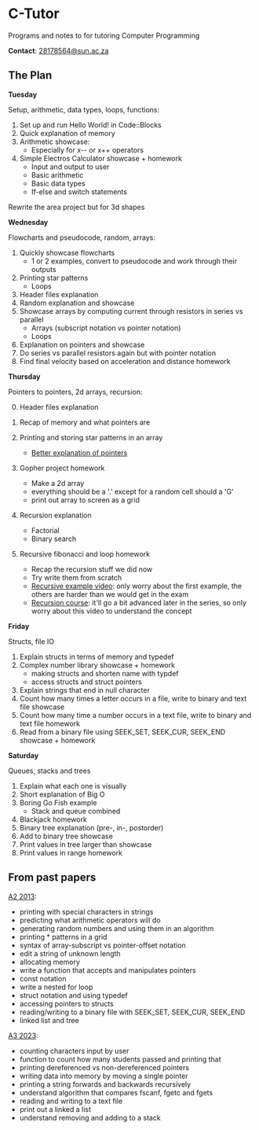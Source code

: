 # C-Tutor
Programs and notes to for tutoring Computer Programming

**Contact**: 28178564@sun.ac.za

## The Plan

__Tuesday__

Setup, arithmetic, data types, loops, functions:

1. Set up and run Hello World! in Code::Blocks
2. Quick explanation of memory
3. Arithmetic showcase:
    * Especially for x-- or x++ operators
4. Simple Electros Calculator showcase + homework
    * Input and output to user
    * Basic arithmetic
    * Basic data types
    * If-else and switch statements

Rewrite the area project but for 3d shapes

__Wednesday__

Flowcharts and pseudocode, random, arrays:

1. Quickly showcase flowcharts
    * 1 or 2 examples, convert to pseudocode and work through their outputs
2. Printing star patterns
    * Loops
3. Header files explanation
4. Random explanation and showcase
5. Showcase arrays by computing current through resistors in series vs parallel
    * Arrays (subscript notation vs pointer notation)
    * Loops
6. Explanation on pointers and showcase
7. Do series vs parallel resistors again but with pointer notation
8.  Find final velocity based on acceleration and distance homework

__Thursday__

Pointers to pointers, 2d arrays, recursion:

0. Header files explanation

1. Recap of memory and what pointers are
2. Printing and storing star patterns in an array
      * [Better explanation of pointers](https://www.youtube.com/watch?v=2ybLD6_2gKM)
4. Gopher project homework
   * Make a 2d array
   * everything should be a '.' except for a random cell should a 'G'
   * print out array to screen as a grid
5. Recursion explanation
    * Factorial
    * Binary search
6. Recursive fibonacci and loop homework
    * Recap the recursion stuff we did now
    * Try write them from scratch
    * [Recursive example video](https://www.youtube.com/watch?v=ngCos392W4w): only worry about the first example, the others are harder than we would get in the exam
    * [Recursion course](https://www.youtube.com/watch?v=bum_19loj9A&list=PLBZBJbE_rGRV8D7XZ08LK6z-4zPoWzu5H): it'll go a bit advanced later in the series, so only worry about this video to understand the concept



__Friday__

Structs, file IO

1. Explain structs in terms of memory and typedef
2. Complex number library showcase + homework
    * making structs and shorten name with typdef
    * access structs and struct pointers
3. Explain strings that end in null character
3. Count how many times a letter occurs in a file, write to binary and text file showcase
4. Count how many time a number occurs in a text file, write to binary and text file homework
5. Read from a binary file using SEEK_SET, SEEK_CUR, SEEK_END showcase + homework

__Saturday__

Queues, stacks and trees
1. Explain what each one is visually
2. Short explanation of Big O
3. Boring Go Fish example
    * Stack and queue combined
4. Blackjack homework
5. Binary tree explanation (pre-, in-, postorder)
6. Add to binary tree showcase
7. Print values in tree larger than showcase
8. Print values in range homework

## From past papers

[A2 2013](https://drive.google.com/drive/folders/1D1IKlA5w7iP8FYyImBVX-F11ksgUrBbm):

* printing with special characters in strings
* predicting what arithmetic operators will do
* generating random numbers and using them in an algorithm
* printing * patterns in a grid
* syntax of array-subscript vs pointer-offset notation 
* edit a string of unknown length
* allocating memory
* write a function that accepts and manipulates pointers
* const notation
* write a nested for loop
* struct notation and using typedef
* accessing pointers to structs
* reading/writing to a binary file with SEEK_SET, SEEK_CUR, SEEK_END
* linked list and tree

[A3 2023](https://drive.google.com/drive/folders/1D1IKlA5w7iP8FYyImBVX-F11ksgUrBbm):

* counting characters input by user
* function to count how many students passed and printing that
* printing dereferenced vs non-dereferenced pointers 
* writing data into memory by moving a single pointer
* printing a string forwards and backwards recursively
* understand algorithm that compares fscanf, fgetc and fgets
* reading and writing to a text file
* print out a linked a list
* understand removing and adding to a stack
